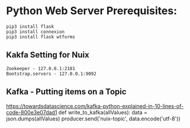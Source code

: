 # Python Web Server Prerequisites:

```
pip3 install flask
pip3 install connexion
pip3 install flask wtforms
```
## Kakfa Setting for Nuix
```
Zookeeper - 127.0.0.1:2181
Bootstrap.servers - 127.0.0.1:9092
```
## Kafka - Putting items on a Topic
https://towardsdatascience.com/kafka-python-explained-in-10-lines-of-code-800e3e07dad1
def write_to_kafka(allValues):
	data = json.dumps(allValues)
	producer.send('nuix-topic', data.encode('utf-8'))
